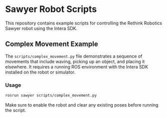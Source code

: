 # Sawyer Robot Scripts

This repository contains example scripts for controlling the Rethink Robotics Sawyer robot using the Intera SDK.

## Complex Movement Example

The `scripts/complex_movement.py` file demonstrates a sequence of movements that include waving, picking up an object, and placing it elsewhere. It requires a running ROS environment with the Intera SDK installed on the robot or simulator.

### Usage

```bash
rosrun sawyer scripts/complex_movement.py
```

Make sure to enable the robot and clear any existing poses before running the script.
